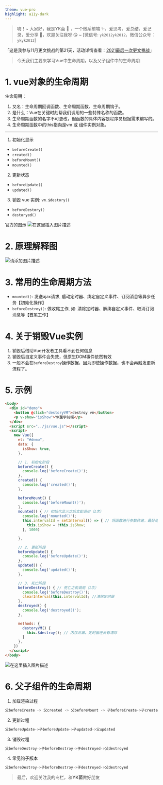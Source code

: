 ```yaml
---
theme: vue-pro
highlight: a11y-dark
---
```


> 嗨！~ 大家好，我是YK菌 🐷 ，一个微系前端 ✨，爱思考，爱总结，爱记录，爱分享 🏹，欢迎关注我呀 😘 ~ [微信号: `yk2012yk2012`，微信公众号：`ykyk2012`]


「这是我参与11月更文挑战的第21天，活动详情查看：[2021最后一次更文挑战](https://juejin.cn/post/7023643374569816095/ "https://juejin.cn/post/7023643374569816095/")」

> 今天我们主要来学习Vue中生命周期，以及父子组件中的生命周期


# 1. vue对象的生命周期
生命周期：

1. 又名：生命周期回调函数、生命周期函数、生命周期钩子。
2. 是什么：Vue在关键时刻帮我们调用的一些特殊名称的函数。
3. 生命周期函数的名字不可更改，但函数的具体内容是程序员根据需求编写的。
4. 生命周期函数中的this指向是vm 或 组件实例对象。

<hr>



1. 初始化显示
- `beforeCreate()`
- `created()`
-  `beforeMount()`
-  `mounted()`
2. 更新状态
- `beforeUpdate()`
- `updated()`
3.  销毁 vue 实例: `vm.$destory()`
- `beforeDestory()`
-  `destoryed()`

官方的图示
![在这里插入图片描述](https://p3-juejin.byteimg.com/tos-cn-i-k3u1fbpfcp/ba60c164f6fc4fca805cca20782aad52~tplv-k3u1fbpfcp-zoom-1.image)


# 2. 原理解释图

![请添加图片描述](https://p3-juejin.byteimg.com/tos-cn-i-k3u1fbpfcp/17e9b278e1414f3a8fc6ad1d28e69fdd~tplv-k3u1fbpfcp-zoom-1.image)


# 3. 常用的生命周期方法
  - `mounted()`:  发送ajax请求, 启动定时器、绑定自定义事件、订阅消息等异步任务【初始化操作】
  - `beforeDestroy()`:  做收尾工作, 如: 清除定时器、解绑自定义事件、取消订阅消息等【首尾工作】

# 4. 关于销毁Vue实例

1. 销毁后借助Vue开发者工具看不到任何信息
2. 销毁后自定义事件会失效，但原生DOM事件依然有效
3. 一般不会在`beforeDestroy`操作数据，因为即使操作数据，也不会再触发更新流程了。


# 5. 示例

```html
<body>
  <div id="demo">
    <button @click="destoryVM">destroy vm</button>
    <p v-show="isShow">YK菌学前端</p>
  </div>
  <script src="../js/vue.js"></script>
  <script>
    new Vue({
      el: "#demo",
      data: {
        isShow: true,
      },

      // 1. 初始化阶段
      beforeCreate() {
        console.log('beforeCreate()');
      },
      created() {
        console.log('created()');
      },

      beforeMount() {
        console.log('beforeMount()');
      },
      mounted() { // 初始化显示之后立即调用（1次）
        console.log('mounted()');
        this.intervalId = setInterval(() => { // 将函数进行参数传递，最好用箭头函数，因为它函数内部没有this，直接用外面的this
          this.isShow = !this.isShow;
        }, 1000)

      },

      // 2. 更新阶段
      beforeUpdate() {
        console.log('beforeUpdate()');
      },
      updated() {
        console.log('updated()');
      },

      // 3. 死亡阶段
      beforeDestroy() { // 死亡之前调用（1次）
        console.log('beforeDestroy()');
        clearInterval(this.intervalId); //清除定时器
      },
      destroyed() {
        console.log('destroyed()');
      },

      methods: {
        destoryVM() {
          this.$destroy(); // 内存泄漏，定时器还没有清除
        }
      },
    })
  </script>
</body>
```
![在这里插入图片描述](https://p3-juejin.byteimg.com/tos-cn-i-k3u1fbpfcp/ea6c981b38bd4b62a476885144e86762~tplv-k3u1fbpfcp-zoom-1.image)
# 6. 父子组件的生命周期

1. 加载渲染过程

```javascript
父beforeCreate -> 父created -> 父beforeMount -> 子beforeCreate->子created->子beforeMount->子mounted->父mounted
```


2. 更新过程

```javascript
父beforeUpdate->子beforeUpdate->子updated->父updated
```

3. 销毁过程

```javascript
父beforeDestroy->子beforeDestroy->子destroyed->父destroyed
```

4. 常见钩子版本

```javascript
父beforeDestroy->子beforeDestroy->子destroyed->父destroyed
```


> 最后，欢迎关注我的专栏，和**YK菌**做好朋友